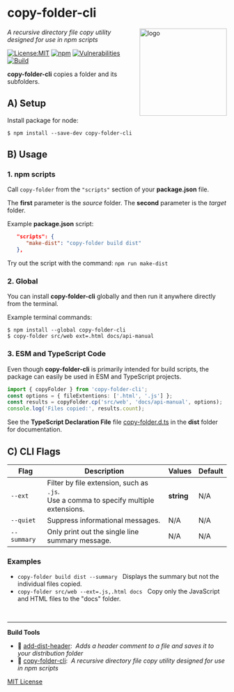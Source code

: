 # copy-folder-cli
<img src=https://centerkey.com/graphics/center-key-logo.svg align=right width=200 alt=logo>

_A recursive directory file copy utility designed for use in npm scripts_

[![License:MIT](https://img.shields.io/badge/License-MIT-blue.svg)](https://github.com/center-key/copy-folder-cli/blob/main/LICENSE.txt)
[![npm](https://img.shields.io/npm/v/copy-folder-cli.svg)](https://www.npmjs.com/package/copy-folder-cli)
[![Vulnerabilities](https://snyk.io/test/github/center-key/copy-folder-cli/badge.svg)](https://snyk.io/test/github/center-key/copy-folder-cli)
[![Build](https://github.com/center-key/copy-folder-cli/workflows/build/badge.svg)](https://github.com/center-key/copy-folder-cli/actions/workflows/run-spec-on-push.yaml)

**copy-folder-cli** copies a folder and its subfolders.

## A) Setup

Install package for node:
```shell
$ npm install --save-dev copy-folder-cli
```

## B) Usage

### 1. npm scripts
Call `copy-folder` from the `"scripts"` section of your **package.json** file.

The **first** parameter is the *source* folder.
The **second** parameter is the *target* folder.

Example **package.json** script:
```json
   "scripts": {
      "make-dist": "copy-folder build dist"
   },
```

Try out the script with the command: `npm run make-dist`

### 2. Global
You can install **copy-folder-cli** globally and then run it anywhere directly from the terminal.

Example terminal commands:
```shell
$ npm install --global copy-folder-cli
$ copy-folder src/web ext=.html docs/api-manual
```

### 3. ESM and TypeScript Code
Even though **copy-folder-cli** is primarily intended for build scripts, the package can easily be used in ESM and TypeScript projects.

``` typescript
import { copyFolder } from 'copy-folder-cli';
const options = { fileExtentions: ['.html', '.js'] };
const results = copyFolder.cp('src/web', 'docs/api-manual', options);
console.log('Files copied:', results.count);
```

See the **TypeScript Declaration File** file [copy-folder.d.ts](dist/copy-folder.d.ts) in the **dist** folder for documentation.

## C) CLI Flags

| Flag        | Description                                                                            | Values     | Default |
| ----------- | -------------------------------------------------------------------------------------- | ---------- | ------- |
| `--ext`     | Filter by file extension, such as `.js`.<br>Use a comma to specify multiple extensions. | **string** | N/A     |
| `--quiet`   | Suppress informational messages.                                                       | N/A        | N/A     |
| `--summary` | Only print out the single line summary message.                                        | N/A        | N/A     |

### Examples
   - `copy-folder build dist --summary` &nbsp; Displays the summary but not the individual files copied.
   - `copy-folder src/web --ext=.js,.html docs` &nbsp; Copy only the JavaScript and HTML files to the "docs" folder.

<br>

---
**Build Tools**
   - 🎋 [add-dist-header](https://github.com/center-key/add-dist-header):&nbsp; _Adds a header comment to a file and saves it to your distribution folder_
   - 📂 [copy-folder-cli](https://github.com/center-key/copy-folder-cli):&nbsp; _A recursive directory file copy utility designed for use in npm scripts_

[MIT License](LICENSE.txt)
